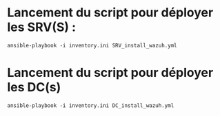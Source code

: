 # Lancement du script pour déployer les SRV(S) : 

    ansible-playbook -i inventory.ini SRV_install_wazuh.yml

# Lancement du script pour déployer les DC(s)

    ansible-playbook -i inventory.ini DC_install_wazuh.yml
